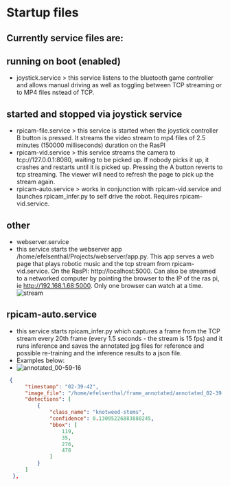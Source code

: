 # Startup files
## Currently service files are: 
  ## running on boot (enabled)
  - joystick.service > this service listens to the bluetooth game controller and allows manual driving as well as toggling between TCP streaming or to MP4 files nstead of TCP.
  ## started and stopped via joystick service
  - rpicam-file.service > this service is started when the joystick controller B button is pressed.  It streams the video stream to mp4 files of 2.5 minutes (150000 milliseconds) duration on the RasPI
  - rpicam-vid.service > this service streams the camera to tcp://127.0.0.1:8080, waiting to be picked up.  If nobody picks it up, it crashes and restarts until it is picked up.   Pressing the A button reverts to tcp streaming.  The viewer will need to refresh the page to pick up the stream again.
  - rpicam-auto.service > works in conjunction with rpicam-vid.service and launches rpicam_infer.py to self drive the robot.  Requires rpicam-vid.service.
  ## other
  - webserver.service 
  - this service starts the webserver app /home/efelsenthal/Projects/webserver/app.py.  This app serves a web page that plays robotic music and the tcp stream from rpicam-vid.service. On the RasPI: http://localhost:5000.  Can also be streamed to a networked computer by pointing the browser to the IP of the ras pi, ie http://192.168.1.68:5000.  Only one browser can watch at a time.  
  ![stream](https://github.com/user-attachments/assets/47d52f83-f353-487d-9944-b4990953498c)
## rpicam-auto.service
  - this service starts rpicam_infer.py which captures a frame from the TCP stream every 20th frame (every 1.5 seconds - the stream is 15 fps) and it runs inference and saves the annotated jpg files for reference and possible re-training and the inference results to a json file.
  - Examples below:
  - ![annotated_00-59-16](https://github.com/user-attachments/assets/bf7f0e74-a455-434b-be5d-9d592d35b804)

  ```json
   {
        "timestamp": "02-39-42",
        "image_file": "/home/efelsenthal/frame_annotated/annotated_02-39-42.jpg",
        "detections": [
            {
                "class_name": "knotweed-stems",
                "confidence": 0.13095226883888245,
                "bbox": [
                    119,
                    35,
                    276,
                    478
                ]
            }
        ]
    },
```
